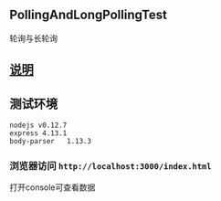 ## PollingAndLongPollingTest
轮询与长轮询


## [说明](http://www.xjp.in/?p=148)

## 测试环境

	nodejs v0.12.7
    express 4.13.1
    body-parser   1.13.3


### 浏览器访问 `http://localhost:3000/index.html`

打开console可查看数据